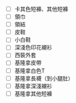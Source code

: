 - [ ] 卡其色短褲、其他短褲
- [ ] 領巾
- [ ] 領結
- [ ] 皮鞋
- [ ] 小白鞋
- [ ] 深淺色印花襯衫
- [ ] 西裝外套
- [ ] 基隆拿皮帶
- [ ] 基隆拿白色T
- [ ] 基隆拿長襪（到小腿肚）
- [ ] 基隆拿深淺襯衫
- [ ] 基隆拿其他短褲